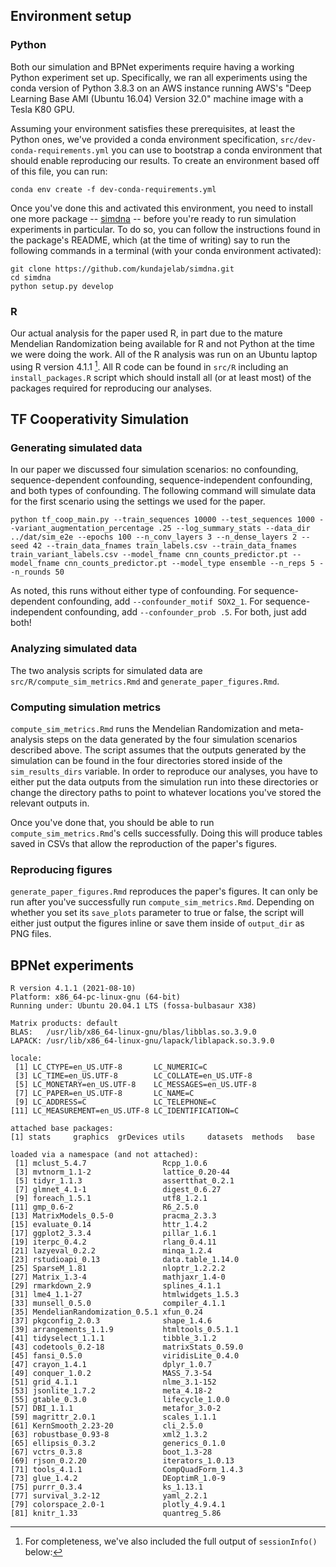 ## Environment setup
### Python
Both our simulation and BPNet experiments require having a working Python experiment set up. Specifically, we ran all experiments using the conda version of Python 3.8.3 on an AWS instance running AWS's "Deep Learning Base AMI (Ubuntu 16.04) Version 32.0" machine image with a Tesla K80 GPU.

Assuming your environment satisfies these prerequisites, at least the Python ones, we've provided a conda environment specification, `src/dev-conda-requirements.yml` you can use to bootstrap a conda environment that should enable reproducing our results. To create an environment based off of this file, you can run:
```
conda env create -f dev-conda-requirements.yml
```

Once you've done this and activated this environment, you need to install one more package -- [simdna](https://github.com/kundajelab/simdna) -- before you're ready to run simulation experiments in particular. To do so, you can follow the instructions found in the package's README, which (at the time of writing) say to run the following commands in a terminal (with your conda environment activated):
```
git clone https://github.com/kundajelab/simdna.git
cd simdna
python setup.py develop
```

### R
Our actual analysis for the paper used R, in part due to the mature Mendelian Randomization being available for R and not Python at the time we were doing the work. All of the R analysis was run on an Ubuntu laptop using R version 4.1.1 [^1]. All R code can be found in `src/R` including an `install_packages.R` script which should install all (or at least most) of the packages required for reproducing our analyses.

## TF Cooperativity Simulation
### Generating simulated data
In our paper we discussed four simulation scenarios: no confounding, sequence-dependent confounding, sequence-independent confounding, and both types of confounding. The following command will simulate data for the first scenario using the settings we used for the paper.

```{lang=sh}
python tf_coop_main.py --train_sequences 10000 --test_sequences 1000 --variant_augmentation_percentage .25 --log_summary_stats --data_dir ../dat/sim_e2e --epochs 100 --n_conv_layers 3 --n_dense_layers 2 --seed 42 --train_data_fnames train_labels.csv --train_data_fnames train_variant_labels.csv --model_fname cnn_counts_predictor.pt --model_fname cnn_counts_predictor.pt --model_type ensemble --n_reps 5 --n_rounds 50
```

As noted, this runs without either type of confounding. For sequence-dependent confounding, add `--confounder_motif SOX2_1`. For sequence-independent confounding, add `--confounder_prob .5`. For both, just add both!

### Analyzing simulated data
The two analysis scripts for simulated data are `src/R/compute_sim_metrics.Rmd` and `generate_paper_figures.Rmd`. 

### Computing simulation metrics
`compute_sim_metrics.Rmd` runs the Mendelian Randomization and meta-analysis steps on the data generated by the four simulation scenarios described above. The script assumes that the outputs generated by the simulation can be found in the four directories stored inside of the `sim_results_dirs` variable. In order to reproduce our analyses, you have to either put the data outputs from the simulation run into these directories or change the directory paths to point to whatever locations you've stored the relevant outputs in.

Once you've done that, you should be able to run `compute_sim_metrics.Rmd`'s cells successfully. Doing this will produce tables saved in CSVs that allow the reproduction of the paper's figures.

### Reproducing figures
`generate_paper_figures.Rmd` reproduces the paper's figures. It can only be run after you've successfully run `compute_sim_metrics.Rmd`. Depending on whether you set its `save_plots` parameter to true or false, the script will either just output the figures inline or save them inside of `output_dir` as PNG files.

## BPNet experiments


[^1]: For completeness, we've also included the full output of `sessionInfo()` below:
```
R version 4.1.1 (2021-08-10)
Platform: x86_64-pc-linux-gnu (64-bit)
Running under: Ubuntu 20.04.1 LTS (fossa-bulbasaur X38)

Matrix products: default
BLAS:   /usr/lib/x86_64-linux-gnu/blas/libblas.so.3.9.0
LAPACK: /usr/lib/x86_64-linux-gnu/lapack/liblapack.so.3.9.0

locale:
 [1] LC_CTYPE=en_US.UTF-8       LC_NUMERIC=C              
 [3] LC_TIME=en_US.UTF-8        LC_COLLATE=en_US.UTF-8    
 [5] LC_MONETARY=en_US.UTF-8    LC_MESSAGES=en_US.UTF-8   
 [7] LC_PAPER=en_US.UTF-8       LC_NAME=C                 
 [9] LC_ADDRESS=C               LC_TELEPHONE=C            
[11] LC_MEASUREMENT=en_US.UTF-8 LC_IDENTIFICATION=C       

attached base packages:
[1] stats     graphics  grDevices utils     datasets  methods   base     

loaded via a namespace (and not attached):
 [1] mclust_5.4.7                 Rcpp_1.0.6                  
 [3] mvtnorm_1.1-2                lattice_0.20-44             
 [5] tidyr_1.1.3                  assertthat_0.2.1            
 [7] glmnet_4.1-1                 digest_0.6.27               
 [9] foreach_1.5.1                utf8_1.2.1                  
[11] gmp_0.6-2                    R6_2.5.0                    
[13] MatrixModels_0.5-0           pracma_2.3.3                
[15] evaluate_0.14                httr_1.4.2                  
[17] ggplot2_3.3.4                pillar_1.6.1                
[19] iterpc_0.4.2                 rlang_0.4.11                
[21] lazyeval_0.2.2               minqa_1.2.4                 
[23] rstudioapi_0.13              data.table_1.14.0           
[25] SparseM_1.81                 nloptr_1.2.2.2              
[27] Matrix_1.3-4                 mathjaxr_1.4-0              
[29] rmarkdown_2.9                splines_4.1.1               
[31] lme4_1.1-27                  htmlwidgets_1.5.3           
[33] munsell_0.5.0                compiler_4.1.1              
[35] MendelianRandomization_0.5.1 xfun_0.24                   
[37] pkgconfig_2.0.3              shape_1.4.6                 
[39] arrangements_1.1.9           htmltools_0.5.1.1           
[41] tidyselect_1.1.1             tibble_3.1.2                
[43] codetools_0.2-18             matrixStats_0.59.0          
[45] fansi_0.5.0                  viridisLite_0.4.0           
[47] crayon_1.4.1                 dplyr_1.0.7                 
[49] conquer_1.0.2                MASS_7.3-54                 
[51] grid_4.1.1                   nlme_3.1-152                
[53] jsonlite_1.7.2               meta_4.18-2                 
[55] gtable_0.3.0                 lifecycle_1.0.0             
[57] DBI_1.1.1                    metafor_3.0-2               
[59] magrittr_2.0.1               scales_1.1.1                
[61] KernSmooth_2.23-20           cli_2.5.0                   
[63] robustbase_0.93-8            xml2_1.3.2                  
[65] ellipsis_0.3.2               generics_0.1.0              
[67] vctrs_0.3.8                  boot_1.3-28                 
[69] rjson_0.2.20                 iterators_1.0.13            
[71] tools_4.1.1                  CompQuadForm_1.4.3          
[73] glue_1.4.2                   DEoptimR_1.0-9              
[75] purrr_0.3.4                  ks_1.13.1                   
[77] survival_3.2-12              yaml_2.2.1                  
[79] colorspace_2.0-1             plotly_4.9.4.1              
[81] knitr_1.33                   quantreg_5.86         
```
